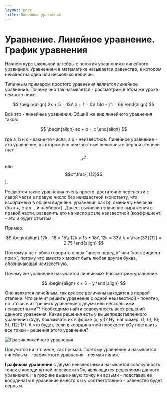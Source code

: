 ```yaml
---
layout: post
title: Линейные уравнения
---
```


# Уравнение. Линейное уравнение. График уравнения

Начнем курс школьной алгебры с понятия уравнения и линейного уравнения. 
Уравнением в математике называется равенство, в котором неизвестна одна или несколько величин.

Типичным примером простого уравнения является линейное уравнение. 
Почему оно так называется - рассмотрим в этом же уроке немного ниже. 

$$
\begin{align}
    2x + 5 = 13\\
    x + 1 = 0\\
    13d - 21 = 66
\end{align}
$$

Всё это - линейные уравнения. Общий же вид линейного уравнения таков:

$$
\begin{align}
    ax + b = c
\end{align}
$$

где a, b и c - какие-то числа, а x - неизвестное. 
Линейное уравнение - это уравнение, в котором все 
неизвестные величины в первой степени 
(нет $$x^2$$ или $$x^\frac{1}{2}$$).

Решаются такие уравнения очень просто: достаточно перенести с левой части в правую 
число без неизвестной (константу, что изображена в общем виде лин. уравнения как b), 
сменив у нее знак (был +, стал -, и наоборот). 
Далее, вычислив значение выражения в правой части, разделить его на число возле неизвестной 
(коэффициент) - это и будет ответом.

Пример.

$$
\begin{align}
    12k - 18 = 15\\
    12k = 15 + 18\\
    12k = 33\\
    k = \frac{33}{12} = 2,75
\end{align}
$$

Поэтому я не люблю говорить слова “число перед x” или 
“коэффициент при x”, потому что вместо x может быть любая 
другая буква, обозначающая неизвестную.

Почему же уравнение называется линейным? Рассмотрим уравнение.

$$
\begin{align}
    x + 5 = y
\end{align}
$$

Оно является линейным, так как все величины находятся в 
первой степени. Что значит решить уравнение с одной 
неизвестной - понятно, но что значит “решить уравнение с двумя 
или несколькими неизвестными”? Необходимо найти совокупность всех 
решений данного уравнения. Какие решения есть у вышепредставленного 
уравнения (буду показывать их в форме (x; y))? 
Ну, например, (1; 6), (0; 5), (12; 17). 
А что будет, если в координатной плоскости xOy поставить все 
точки - решения этого уравнения?

![График линейного уравнения](/math-articles/img/linear_eq_graphic.png)

Получится ни что иное, как прямая. 
Поэтому уравнение и называется линейным - 
график этого уравнения - прямая линия.

**Графиком уравнения** с двумя неизвестными называется 
совокупность точек в координатной плоскости xOy, являющихся 
решениями данного уравнения. На графике выше какую точку ни возьми - 
подставив ее координаты в уравнение вместо x и y соответственно - 
равенство будет верным.